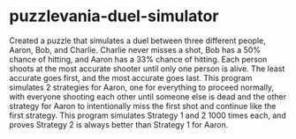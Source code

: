 # puzzlevania-duel-simulator
Created a puzzle that simulates a duel between three different people, Aaron, Bob, and Charlie. Charlie never misses a shot, Bob has a 50% chance of hitting, and Aaron has a 33% chance of hitting. Each person shoots at the most accurate shooter until only one person is alive. The least accurate goes first, and the most accurate goes last. This program simulates 2 strategies for Aaron, one for everything to proceed normally, with everyone shooting each other until someone else is dead and the other strategy for Aaron to intentionally miss the first shot and continue like the first strategy. This program simulates Strategy 1 and 2 1000 times each, and proves Strategy 2 is always better than Strategy 1 for Aaron. 
